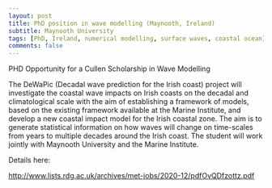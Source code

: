 ```yaml
---
layout: post
title: PhD position in wave modelling (Maynooth, Ireland)
subtitle: Maynooth University
tags: [PhD, Ireland, numerical modelling, surface waves, coastal ocean]
comments: false
---
```


PHD Opportunity for a Cullen Scholarship in Wave Modelling

The DeWaPic (Decadal wave prediction for the Irish coast) project will investigate the coastal wave impacts on Irish coasts on the decadal and climatological scale with the aim of establishing a framework of models, based on the existing framework available at the Marine Institute, and develop a new coastal impact model for the Irish coastal zone. The aim is to generate statistical information on how waves will change on time-scales from years to multiple decades around the Irish coast. The student will work jointly with Maynooth University and the Marine Institute.

Details here:

http://www.lists.rdg.ac.uk/archives/met-jobs/2020-12/pdfOvQDfzottz.pdf
